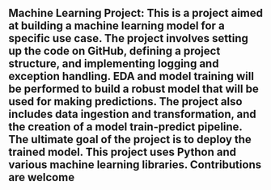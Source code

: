 ## Machine Learning Project: This is a project aimed at building a machine learning model for a specific use case. The project involves setting up the code on GitHub, defining a project structure, and implementing logging and exception handling. EDA and model training will be performed to build a robust model that will be used for making predictions. The project also includes data ingestion and transformation, and the creation of a model train-predict pipeline. The ultimate goal of the project is to deploy the trained model. This project uses Python and various machine learning libraries. Contributions are welcome